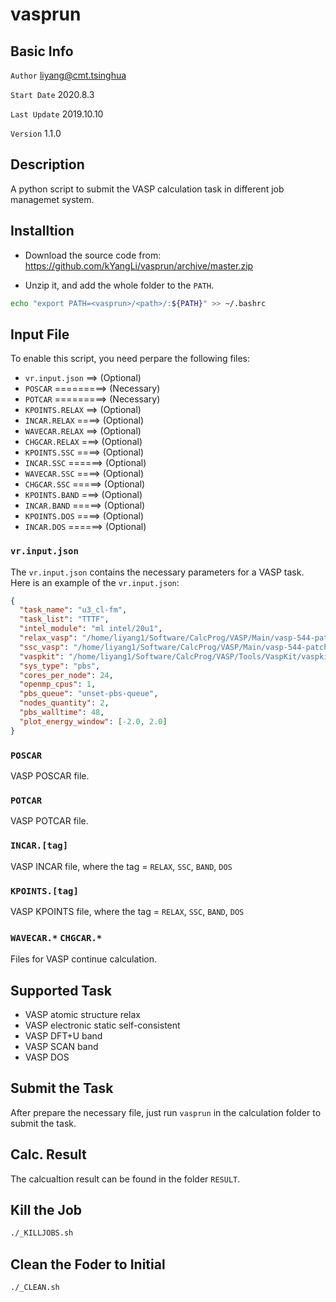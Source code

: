 # vasprun

## Basic Info

`Author` liyang@cmt.tsinghua

`Start Date` 2020.8.3

`Last Update` 2019.10.10

`Version` 1.1.0

## Description

A python script to submit the VASP calculation task in different job managemet system.

## Installtion

* Download the source code from:
https://github.com/kYangLi/vasprun/archive/master.zip

* Unzip it, and add the whole folder to the `PATH`. 
```bash
echo "export PATH=<vasprun>/<path>/:${PATH}" >> ~/.bashrc
```

## Input File
  
To enable this script, you need perpare the following files:
- `vr.input.json` ==> (Optional)
- `POSCAR` =========> (Necessary)
- `POTCAR` =========> (Necessary)
- `KPOINTS.RELAX` ==> (Optional)
- `INCAR.RELAX` ====> (Optional)
- `WAVECAR.RELAX` ==> (Optional)
- `CHGCAR.RELAX` ===> (Optional)
- `KPOINTS.SSC` ====> (Optional)
- `INCAR.SSC` ======> (Optional)
- `WAVECAR.SSC` ====> (Optional)
- `CHGCAR.SSC` =====> (Optional)
- `KPOINTS.BAND` ===> (Optional)
- `INCAR.BAND` =====> (Optional)
- `KPOINTS.DOS` ====> (Optional)
- `INCAR.DOS` ======> (Optional)

### `vr.input.json`
The `vr.input.json` contains the necessary parameters for a VASP task.
Here is an example of the `vr.input.json`:
```json
{
  "task_name": "u3_cl-fm",
  "task_list": "TTTF",
  "intel_module": "ml intel/20u1",
  "relax_vasp": "/home/liyang1/Software/CalcProg/VASP/Main/vasp-544-patched_20u1/bin/vasp_ncl",
  "ssc_vasp": "/home/liyang1/Software/CalcProg/VASP/Main/vasp-544-patched_20u1/bin/vasp_ncl",
  "vaspkit": "/home/liyang1/Software/CalcProg/VASP/Tools/VaspKit/vaspkit-1.12/bin/vaspkit",
  "sys_type": "pbs",
  "cores_per_node": 24,
  "openmp_cpus": 1,
  "pbs_queue": "unset-pbs-queue",
  "nodes_quantity": 2,
  "pbs_walltime": 48,
  "plot_energy_window": [-2.0, 2.0]
}
```

### `POSCAR`
VASP POSCAR file.

### `POTCAR`
VASP POTCAR file.

### `INCAR.[tag]`
VASP INCAR file, where the tag = `RELAX`, `SSC`, `BAND`, `DOS`

### `KPOINTS.[tag]`
VASP KPOINTS file, where the tag = `RELAX`, `SSC`, `BAND`, `DOS`

### `WAVECAR.*` `CHGCAR.*`
Files for VASP continue calculation.

## Supported Task
- VASP atomic structure relax
- VASP electronic static self-consistent 
- VASP DFT+U band
- VASP SCAN band
- VASP DOS

## Submit the Task
After prepare the necessary file, just run `vasprun` in the calculation folder to submit the task.

## Calc. Result
The calcualtion result can be found in the folder `RESULT`.

## Kill the Job
```bash
./_KILLJOBS.sh
```

## Clean the Foder to Initial
```bash
./_CLEAN.sh
```
